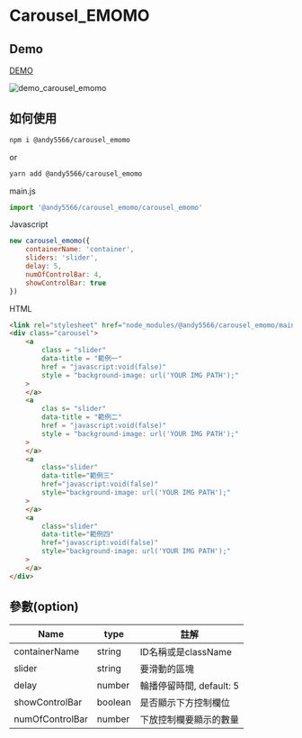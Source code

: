 # Carousel_EMOMO
## Demo

[DEMO](https://andy5566w.github.io/carousel_emomo/)

![demo_carousel_emomo](https://i.makeagif.com/media/9-29-2020/tgFwek.gif)
## 如何使用
```bash
npm i @andy5566/carousel_emomo
```
or
```bash
yarn add @andy5566/carousel_emomo
```
main.js
```javascript
import '@andy5566/carousel_emomo/carousel_emomo'
```

Javascript
```javascript
new carousel_emomo({
    containerName: 'container',
    sliders: 'slider',
    delay: 5,
    numOfControlBar: 4,
    showControlBar: true
})
```

HTML
```html
<link rel="stylesheet" href="node_modules/@andy5566/carousel_emomo/main.css">
<div class="carousel">
    <a
        class = "slider"
        data-title = "範例一"
        href = "javascript:void(false)"
        style = "background-image: url('YOUR IMG PATH');"
    >
    </a>
    <a
        clas s= "slider"
        data-title = "範例二"
        href = "javascript:void(false)"
        style = "background-image: url('YOUR IMG PATH');"
    >
    </a>
    <a
        class="slider"
        data-title="範例三"
        href="javascript:void(false)"
        style="background-image: url('YOUR IMG PATH');"
    >
    </a>
    <a
        class="slider"
        data-title="範例四"
        href="javascript:void(false)"
        style="background-image: url('YOUR IMG PATH');"
    >
    </a>
</div>
```
## 參數(option)
| Name     | type | 註解 | 
| ---      | ---       | ---
| containerName | string  | ID名稱或是className
| slider     |    string    | 要滑動的區塊
| delay | number | 輪播停留時間, default: 5
| showControlBar | boolean | 是否顯示下方控制欄位
| numOfControlBar | number | 下放控制欄要顯示的數量


